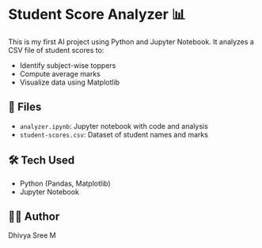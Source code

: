 # Student Score Analyzer 📊

This is my first AI project using Python and Jupyter Notebook. It analyzes a CSV file of student scores to:

- Identify subject-wise toppers
- Compute average marks
- Visualize data using Matplotlib

## 📁 Files
- `analyzer.ipynb`: Jupyter notebook with code and analysis
- `student-scores.csv`: Dataset of student names and marks

## 🛠️ Tech Used
- Python (Pandas, Matplotlib)
- Jupyter Notebook

## 👩‍💻 Author
Dhivya Sree M
